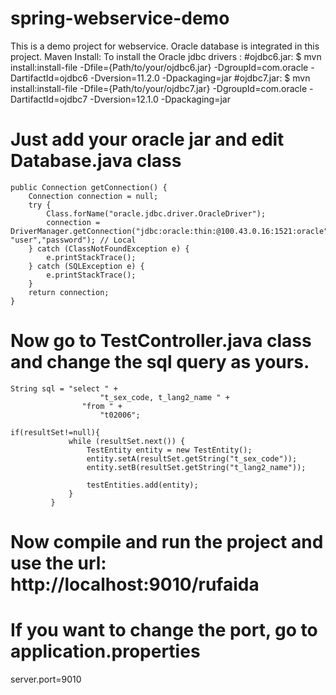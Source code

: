 # spring-webservice-demo
This is a demo project for webservice.
Oracle database is integrated in this project.
Maven Install:
To install the Oracle jdbc drivers :
    #ojdbc6.jar:
    	$ mvn install:install-file -Dfile={Path/to/your/ojdbc6.jar}
          	-DgroupId=com.oracle -DartifactId=ojdbc6 -Dversion=11.2.0 -Dpackaging=jar
    #ojdbc7.jar:
    	$ mvn install:install-file -Dfile={Path/to/your/ojdbc7.jar}
      		-DgroupId=com.oracle -DartifactId=ojdbc7 -Dversion=12.1.0 -Dpackaging=jar
      
# Just add your oracle jar and edit Database.java class
    public Connection getConnection() {
    	Connection connection = null;
    	try {
			Class.forName("oracle.jdbc.driver.OracleDriver");
			connection = DriverManager.getConnection("jdbc:oracle:thin:@100.43.0.16:1521:oracle", "user","password"); // Local
		} catch (ClassNotFoundException e) {
			e.printStackTrace();
		} catch (SQLException e) {
			e.printStackTrace();
		}
    	return connection;
    }
    
# Now go to TestController.java class and change the sql query as yours.
    String sql = "select " +
						"t_sex_code, t_lang2_name " +
        			"from " + 
        				"t02006";
                
    if(resultSet!=null){
            	 while (resultSet.next()) {
            		 TestEntity entity = new TestEntity();
            		 entity.setA(resultSet.getString("t_sex_code"));
            		 entity.setB(resultSet.getString("t_lang2_name"));
            		 
            		 testEntities.add(entity);
    			 }
             }
                
# Now compile and run the project and use the url: http://localhost:9010/rufaida
# If you want to change the port, go to application.properties
  server.port=9010
